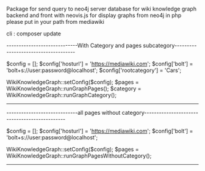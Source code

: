 Package for send query to neo4j server database for wiki knowledge graph backend and front with neovis.js for display graphs from neo4j in php
please put 
in your path from mediawiki

cli : composer update


-----------------------------With Category and pages subcategory-------------------------------------

$config = [];
$config['hosturl'] = 'https://mediawiki.com';
$config['bolt'] = 'bolt+s://user:password@localhost';
$config['rootcategory'] = 'Cars';


WikiKnowledgeGraph::setConfig($config);
$pages = WikiKnowledgeGraph::runGraphPages();
$category = WikiKnowledgeGraph::runGraphCategory();

-----------------------------------------------------------------------------------------------------



-----------------------------all pages without category----------------------------------------------

$config = [];
$config['hosturl'] = 'https://mediawiki.com';
$config['bolt'] = 'bolt+s://user:password@localhost';


WikiKnowledgeGraph::setConfig($config);
$pages = WikiKnowledgeGraph::runGraphPagesWithoutCategory();


-----------------------------------------------------------------------------------------------------

